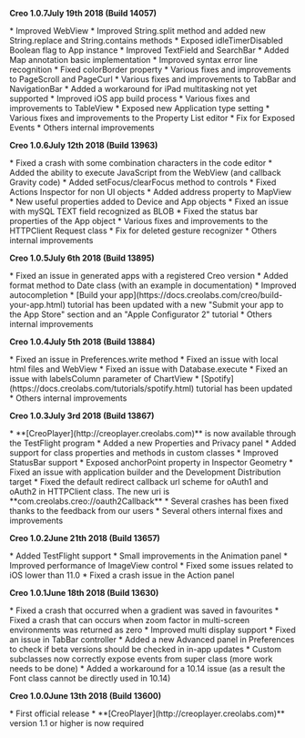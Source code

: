 <p><strong><span class="label label-release label-version">Creo 1.0.7</span>July 19th 2018 (Build 14057)</strong></p>
* Improved WebView
* Improved String.split method and added new String.replace and String.contains methods
* Exposed idleTimerDisabled Boolean flag to App instance
* Improved TextField and SearchBar
* Added Map annotation basic implementation
* Improved syntax error line recognition
* Fixed colorBorder property
* Various fixes and improvements to PageScroll and PageCurl
* Various fixes and improvements to TabBar and NavigationBar
* Added a workaround for iPad multitasking not yet supported
* Improved iOS app build process
* Various fixes and improvements to TableView
* Exposed new Application type setting
* Various fixes and improvements to the Property List editor
* Fix for Exposed Events
* Others internal improvements

<p class="version-entry"><strong><span class="label label-release label-version">Creo 1.0.6</span>July 12th 2018 (Build 13963)</strong></p>
* Fixed a crash with some combination characters in the code editor
* Added the ability to execute JavaScript from the WebView (and callback Gravity code)
* Added setFocus/clearFocus method  to controls
* Fixed Actions Inspector for non UI objects
* Added address property to MapView
* New useful properties added to Device and App objects
* Fixed an issue with mySQL TEXT field recognized as BLOB
* Fixed the status bar properties of the App object
* Various fixes and improvements to the HTTPClient Request class
* Fix for deleted gesture recognizer
* Others internal improvements

<p class="version-entry"><strong><span class="label label-release label-version">Creo 1.0.5</span>July 6th 2018 (Build 13895)</strong></p>
* Fixed an issue in generated apps with a registered Creo version
* Added format method to Date class (with an example in documentation)
* Improved autocompletion
* [Build your app](https://docs.creolabs.com/creo/build-your-app.html) tutorial has been updated with a new "Submit your app to the App Store" section and an "Apple Configurator 2" tutorial
* Others internal improvements

<p class="version-entry"><strong><span class="label label-release label-version">Creo 1.0.4</span>July 5th 2018 (Build 13884)</strong></p>
* Fixed an issue in Preferences.write method
* Fixed an issue with local html files and WebView
* Fixed an issue with Database.execute
* Fixed an issue with labelsColumn parameter of ChartView
* [Spotify](https://docs.creolabs.com/tutorials/spotify.html) tutorial has been updated
* Others internal improvements

<p class="version-entry"><strong><span class="label label-release label-version">Creo 1.0.3</span>July 3rd 2018 (Build 13867)</strong></p>
* **[CreoPlayer](http://creoplayer.creolabs.com)** is now available through the TestFlight program
* Added a new Properties and Privacy panel
* Added support for class properties and methods in custom classes
* Improved StatusBar support
* Exposed anchorPoint property in Inspector Geometry
* Fixed an issue with application builder and the Development Distribution target
* Fixed the default redirect callback url scheme for oAuth1 and oAuth2 in HTTPClient class. The new uri is **com.creolabs.creo://oauth2Callback**
* Several crashes has been fixed thanks to the feedback from our users
* Several others internal fixes and improvements

<p class="version-entry"><strong><span class="label label-release label-version">Creo 1.0.2</span>June 21th 2018 (Build 13657)</strong></p>
* Added TestFlight support
* Small improvements in the Animation panel
* Improved performance of ImageView control
* Fixed some issues related to iOS lower than 11.0
* Fixed a crash issue in the Action panel

<p class="version-entry"><strong><span class="label label-release label-version">Creo 1.0.1</span>June 18th 2018 (Build 13630)</strong></p>
* Fixed a crash that occurred when a gradient was saved in favourites
* Fixed a crash that can occurs when zoom factor in multi-screen environments was returned as zero
* Improved multi display support
* Fixed an issue in TabBar controller
* Added a new Advanced panel in Preferences to check if beta versions should be checked in in-app updates
* Custom subclasses now correctly expose events from super class (more work needs to be done)
* Added a workaround for a 10.14 issue (as a result the Font class cannot be directly used in 10.14)

<p class="version-entry"><strong><span class="label label-release label-version">Creo 1.0.0</span>June 13th 2018 (Build 13600)</strong></p>
* First official release
* **[CreoPlayer](http://creoplayer.creolabs.com)** version 1.1 or higher is now required
